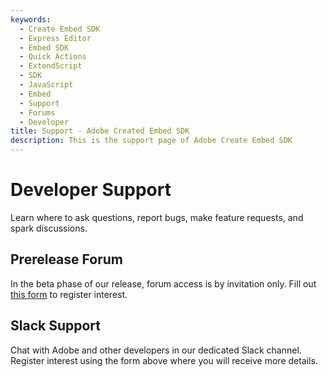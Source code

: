 ```yaml
---
keywords:
  - Create Embed SDK
  - Express Editor
  - Embed SDK
  - Quick Actions
  - ExtendScript
  - SDK
  - JavaScript
  - Embed
  - Support
  - Forums
  - Developer
title: Support - Adobe Created Embed SDK
description: This is the support page of Adobe Create Embed SDK
---
```


<Hero slots="heading, text" background="rgb(19, 93, 183)"/>

# Developer Support

Learn where to ask questions, report bugs, make feature requests, and spark discussions.

## Prerelease Forum

In the beta phase of our release, forum access is by invitation only. Fill out [this form](https://forms.office.com/r/J0HvGMbtDT) to register interest.


## Slack Support
Chat with Adobe and other developers in our dedicated Slack channel. Register interest using the form above where you will receive more details. 



